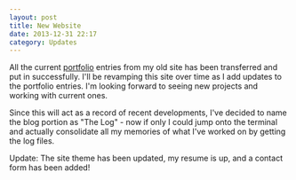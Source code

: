 ```yaml
---
layout: post
title: New Website
date: 2013-12-31 22:17
category: Updates
---
```


All the current [portfolio](http://alanplotko.com/latest-works) entries from my old site has been transferred and put in successfully. I'll be revamping this site over time as I add updates to the portfolio entries. I'm looking forward to seeing new projects and working with current ones.

Since this will act as a record of recent developments, I've decided to name the blog portion as "The Log" - now if only I could jump onto the terminal and actually consolidate all my memories of what I've worked on by getting the log files.

Update: The site theme has been updated, my resume is up, and a contact form has been added!
